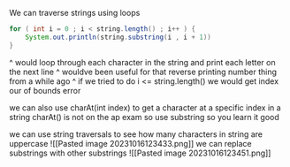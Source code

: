 We can traverse strings using loops
```java
for ( int i = 0 ; i < string.length() ; i++ ) {
	System.out.println(string.substring(i , i + 1))
}
```

^ would loop through each character in the string and print each letter on the next line 
^ wouldve been useful for that reverse printing number thing from a while ago 
^ if we tried to do i <= string.length() we would get index our of bounds error 

we can also use 
charAt(int index)
to get a character at a specific index in a string 
charAt() is not on the ap exam so use substring so you learn it good

we can use string traversals to see how many characters in string are uppercase
![[Pasted image 20231016123433.png]]
we can replace substrings with other substrings 
![[Pasted image 20231016123451.png]]
